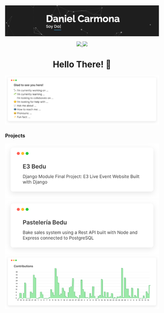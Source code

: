 ![](https://github.com/DanielCarmonaPhantom/ImgPerfil/blob/main/Grabacio%CC%81n%20de%20pantalla%202022-03-23%20a%20la(s)%2017.57.46.gif)


<p align="center">
<a href="https://www.linkedin.com/in/daniel-lopez-carmona/"><img src="https://img.shields.io/badge/DanielCarmona-%230077B5.svg?&style=for-the-badge&logo=linkedin&logoColor=white"/> </a>    
<a href="https://www.instagram.com/danielcarmonaphantom/"><img src="https://img.shields.io/badge/@DanielCarmonaPhantom_-%23E4405F.svg?&style=for-the-badge&logo=instagram&logoColor=white"/> </a>
</p>
<h1 align="center">Hello There! 👋</h1>


<img src='https://github.com/DanielCarmonaPhantom/ImgPerfil/blob/main/Profile.svg'>

### Projects 
<div >
<a href='https://github.com/DanielCarmonaPhantom/E3-BEDU'><img src='https://github.com/DanielCarmonaPhantom/ImgPerfil/blob/main/Proyecto.svg'></a>
<a href='https://github.com/DanielCarmonaPhantom/Pasteleria-BEDU'><img src='https://github.com/DanielCarmonaPhantom/ImgPerfil/blob/main/Proyecto2.svg'></a>
</div>

<img src='https://github.com/DanielCarmonaPhantom/ImgPerfil/blob/main/Contributions.svg'>

